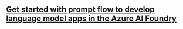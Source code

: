 ## [Get started with prompt flow to develop language model apps in the Azure AI Foundry](https://learn.microsoft.com/en-us/training/modules/get-started-prompt-flow-ai-studio/?source=docs)
